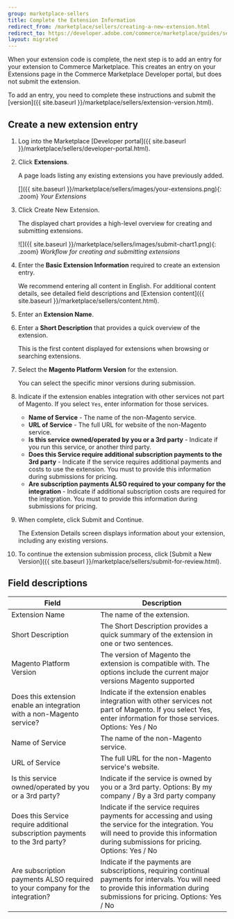 ```yaml
---
group: marketplace-sellers
title: Complete the Extension Information
redirect_from: /marketplace/sellers/creating-a-new-extension.html
redirect_to: https://developer.adobe.com/commerce/marketplace/guides/sellers/extension-information/
layout: migrated
---
```


When your extension code is complete, the next step is to add an entry for your extension to Commerce Marketplace. This creates an entry on your Extensions page in the Commerce Marketplace Developer portal, but does not submit the extension.

To add an entry, you need to complete these instructions and submit the [version]({{ site.baseurl }}/marketplace/sellers/extension-version.html).

## Create a new extension entry

1. Log into the Marketplace [Developer portal]({{ site.baseurl }}/marketplace/sellers/developer-portal.html).

1. Click **Extensions**.

   A page loads listing any existing extensions you have previously added.

   []({{ site.baseurl }}/marketplace/sellers/images/your-extensions.png){: .zoom}
    _Your Extensions_

1. Click <span class="btn">Create New Extension</span>.

   The displayed chart provides a high-level overview for creating and submitting extensions.

   ![]({{ site.baseurl }}/marketplace/sellers/images/submit-chart1.png){: .zoom}
   _Workflow for creating and submitting extensions_

1. Enter the **Basic Extension Information** required to create an extension entry.

   We recommend entering all content in English. For additional content details, see detailed field descriptions and [Extension content]({{ site.baseurl }}/marketplace/sellers/content.html).

1. Enter an **Extension Name**.

1. Enter a **Short Description** that provides a quick overview of the extension.

   This is the first content displayed for extensions when browsing or searching extensions.

1. Select the **Magento Platform Version** for the extension.

   You can select the specific minor versions during submission.

1. Indicate if the extension enables integration with other services not part of Magento. If you select `Yes`, enter information for those services.

   -  **Name of Service** - The name of the non-Magento service.
   -  **URL of Service** - The full URL for website of the non-Magento service.
   -  **Is this service owned/operated by you or a 3rd party** - Indicate if you run this service, or another third party.
   -  **Does this Service require additional subscription payments to the 3rd party** - Indicate if the service requires additional payments and costs to use the extension. You must to provide this information during submissions for pricing.
   -  **Are subscription payments ALSO required to your company for the integration** - Indicate if additional subscription costs are required for the integration. You must to provide this information during submissions for pricing.

1. When complete, click <span class="btn">Submit and Continue</span>.

   The Extension Details screen displays information about your extension, including any existing versions.

1. To continue the extension submission process, click <span class="btn">[Submit a New Version]({{ site.baseurl }}/marketplace/sellers/submit-for-review.html)</span>.

## Field descriptions

|Field|Description|
|--- |--- |
|Extension Name|The name of the extension.|
|Short Description|The Short Description provides a quick summary of the extension in one or two sentences.|
|Magento Platform Version|The version of Magento the extension is compatible with. The options include the current major versions Magento supported|
|Does this extension enable an integration with a non-Magento service?|Indicate if the extension enables integration with other services not part of Magento. If you select Yes, enter information for those services. Options: Yes / No|
|Name of Service|The name of the non-Magento service.|
|URL of Service|The full URL for the non-Magento service's website.|
|Is this service owned/operated by you or a 3rd party?|Indicate if the service is owned by you or a 3rd party. Options: By my company / By a 3rd party company|
|Does this Service require additional subscription payments to the 3rd party?|Indicate if the service requires payments for accessing and using the service for the integration. You will need to provide this information during submissions for pricing. Options: Yes / No|
|Are subscription payments ALSO required to your company for the integration?|Indicate if the payments are subscriptions, requiring continual payments for intervals. You will need to provide this information during submissions for pricing. Options: Yes / No|
